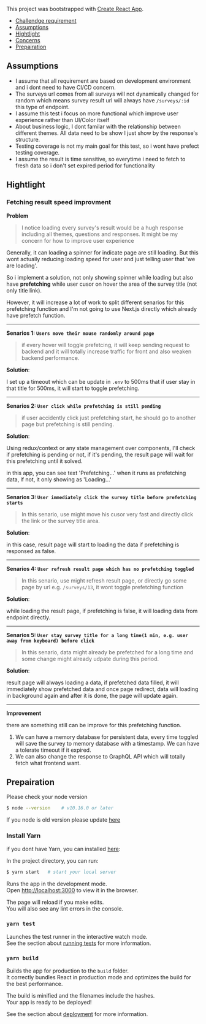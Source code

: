 This project was bootstrapped with [Create React App](https://github.com/facebook/create-react-app).

-   [Challendge requirement](./GOAL.md)
-   [Assumptions](#assumptions)
-   [Hightlight](#Hightlight)
-   [Concerns](#concerns)
-   [Prepairation](#prepairation)

## Assumptions

-   I assume that all requirement are based on development environment and i dont need to have CI/CD concern.
-   The surveys url comes from all surveys will not dynamically changed for random which means survey result url will always have `/surveys/:id` this type of endpoint.
-   I assume this test i focus on more functional which improve user experience rather than UI/Color itself
-   About business logic, I dont familar with the relationship between different themes. All data need to be show I just show by the response's structure.
-   Testing coverage is not my main goal for this test, so i wont have prefect testing coverage.
-   I assume the result is time sensitive, so everytime i need to fetch to fresh data so i don't set expired period for functionality

## Hightlight

### Fetching result speed improvment

**Problem**

> I notice loading every survey's result would be a hugh response including all themes, questions and responses. It might be my concern for how to improve user experience

Generally, it can loading a spinner for indicate page are still loading. But this wont actually reducing loading speed for user and just telling user that 'we are loading'.

So i implement a solution, not only showing spinner while loading but also have **prefetching** while user cusor on hover the area of the survey title (not only title link).

However, it will increase a lot of work to split different senarios for this prefetching function and I'm not going to use Next.js directly which already have prefetch function.

---

**Senarios 1: `Users move their mouse randomly around page`**

> if every hover will toggle prefetcing, it will keep sending request to backend and it will totally increase traffic for front and also weaken backend performance.

**Solution**:

I set up a timeout which can be update in `.env` to 500ms that if user stay in that title for 500ms, it will start to toggle prefetching.

---

**Senarios 2: `User click while prefetching is still pending`**

> if user accidently click just prefetching start, he should go to another page but prefetching is still pending.

**Solution**:

Using redux/context or any state management over components, I'll check if prefetching is pending or not, if it's pending, the result page will wait for this prefetching until it solved.

in this app, you can see text 'Prefetching...' when it runs as prefetching data, if not, it only showing as 'Loading...'

---

**Senarios 3: `User immediately click the survey title before prefetching starts`**

> In this senario, use might move his cusor very fast and directly click the link or the survey title area.

**Solution**:

in this case, result page will start to loading the data if prefetching is responsed as false.

---

**Senarios 4: `User refresh result page which has no prefetching toggled`**

> In this senario, use might refresh result page, or directly go some page by url e.g. `/surveys/13`, it wont toggle prefetching function

**Solution**:

while loading the result page, if prefetching is false, it will loading data from endpoint directly.

---

**Senarios 5: `User stay survey title for a long time(1 min, e.g. user away from keyboard) before click`**

> In this senario, data might already be prefetched for a long time and some change might already udpate during this period.

**Solution**:

result page will always loading a data, if prefetched data filled, it will immediately show prefetched data and once page redirect, data will loading in background again and after it is done, the page will update again.

---

**Improvement**

there are something still can be improve for this prefetching function.

1. We can have a memory database for persistent data, every time toggled will save the survey to memory database with a timestamp. We can have a tolerate timeout if it expired.
2. We can also change the response to GraphQL API which will totally fetch what frontend want.

## Prepairation

Please check your node version

```bash
$ node --version    # v10.16.0 or later
```

If you node is old version please update [here](https://nodejs.org/en/download/)

### Install Yarn

if you dont have Yarn, you can installed [here](https://yarnpkg.com/lang/en/docs/install/#mac-stable):

In the project directory, you can run:

```bash
$ yarn start   # start your local server
```

Runs the app in the development mode.<br />
Open [http://localhost:3000](http://localhost:3000) to view it in the browser.

The page will reload if you make edits.<br />
You will also see any lint errors in the console.

### `yarn test`

Launches the test runner in the interactive watch mode.<br />
See the section about [running tests](https://facebook.github.io/create-react-app/docs/running-tests) for more information.

### `yarn build`

Builds the app for production to the `build` folder.<br />
It correctly bundles React in production mode and optimizes the build for the best performance.

The build is minified and the filenames include the hashes.<br />
Your app is ready to be deployed!

See the section about [deployment](https://facebook.github.io/create-react-app/docs/deployment) for more information.

